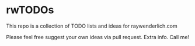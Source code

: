 # rwTODOs

This repo is a collection of TODO lists and ideas for raywenderlich.com

Please feel free suggest your own ideas via pull request. Extra info. Call me!

